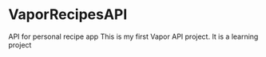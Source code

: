 # VaporRecipesAPI
API for personal recipe app
This is my first Vapor API project. It is a learning project
